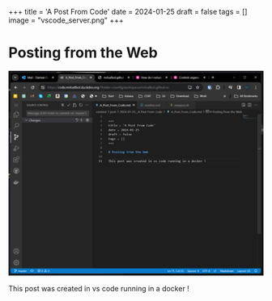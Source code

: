 
+++
title = 'A Post From Code'
date = 2024-01-25
draft = false
tags = []
image = "vscode_server.png"
+++



# Posting from the Web

![](vscode_server.png)

This post was created in vs code running in a docker !